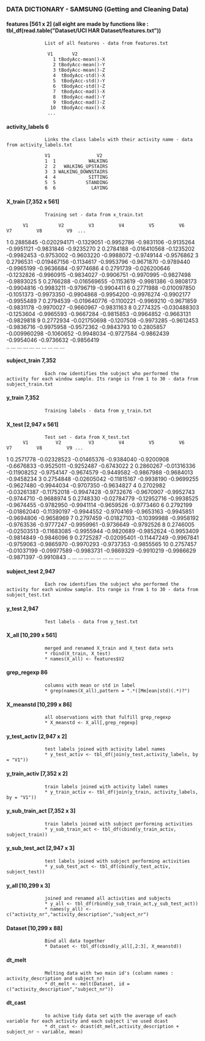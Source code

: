 ### DATA DICTIONARY - SAMSUNG (Getting and Cleaning Data)

#### features  [561 x 2] (all eight are made by functions like : tbl_df(read.table("Dataset/UCI HAR Dataset/features.txt"))
                  List of all features - data from features.txt
                  
                   V1       V2
                     1 tBodyAcc-mean()-X
                     2 tBodyAcc-mean()-Y
                     3 tBodyAcc-mean()-Z
                     4  tBodyAcc-std()-X
                     5  tBodyAcc-std()-Y
                     6  tBodyAcc-std()-Z
                     7  tBodyAcc-mad()-X
                     8  tBodyAcc-mad()-Y
                     9  tBodyAcc-mad()-Z
                    10  tBodyAcc-max()-X
                   ...

#### activity_labels 6
                  Links the class labels with their activity name - data from activity_labels.txt
                  
                  V1                 V2
                  1  1            WALKING
                  2  2   WALKING_UPSTAIRS
                  3  3 WALKING_DOWNSTAIRS
                  4  4            SITTING
                  5  5           STANDING
                  6  6             LAYING

#### X_train   [7,352 x 561]
                  Training set - data from x_train.txt
  
          V1           V2         V3         V4         V5         V6         V7         V8         V9  ...
 1  0.2885845 -0.020294171 -0.1329051 -0.9952786 -0.9831106 -0.9135264 -0.9951121 -0.9831846 -0.9235270
 2  0.2784188 -0.016410568 -0.1235202 -0.9982453 -0.9753002 -0.9603220 -0.9988072 -0.9749144 -0.9576862
 3  0.2796531 -0.019467156 -0.1134617 -0.9953796 -0.9671870 -0.9789440 -0.9965199 -0.9636684 -0.9774686
 4  0.2791739 -0.026200646 -0.1232826 -0.9960915 -0.9834027 -0.9906751 -0.9970995 -0.9827498 -0.9893025
 5  0.2766288 -0.016569655 -0.1153619 -0.9981386 -0.9808173 -0.9904816 -0.9983211 -0.9796719 -0.9904411
 6  0.2771988 -0.010097850 -0.1051373 -0.9973350 -0.9904868 -0.9954200 -0.9976274 -0.9902177 -0.9955489
 7  0.2794539 -0.019640776 -0.1100221 -0.9969210 -0.9671859 -0.9831178 -0.9970027 -0.9660967 -0.9831163
 8  0.2774325 -0.030488303 -0.1253604 -0.9965593 -0.9667284 -0.9815853 -0.9964852 -0.9663131 -0.9829818
 9  0.2772934 -0.021750698 -0.1207508 -0.9973285 -0.9612453 -0.9836716 -0.9975958 -0.9572362 -0.9843793
 10 0.2805857 -0.009960298 -0.1060652 -0.9948034 -0.9727584 -0.9862439 -0.9954046 -0.9736632 -0.9856419  
 ..       ...          ...        ...        ...        ...        ...        ...        ...        ...

#### subject_train 7,352
                  Each row identifies the subject who performed the activity for each window sample. Its range is from 1 to 30 - data from     subject_train.txt 
 
#### y_train 7,352
                  Training labels - data from y_train.txt
 
#### X_test [2,947 x 561]
                  Test set - data from X_test.txt
          V1          V2          V3         V4         V5         V6         V7         V8         V9 ...
1  0.2571778 -0.02328523 -0.01465376 -0.9384040 -0.9200908 -0.6676833 -0.9525011 -0.9252487 -0.6743022
2  0.2860267 -0.01316336 -0.11908252 -0.9754147 -0.9674579 -0.9449582 -0.9867988 -0.9684013 -0.9458234
3  0.2754848 -0.02605042 -0.11815167 -0.9938190 -0.9699255 -0.9627480 -0.9944034 -0.9707350 -0.9634827
4  0.2702982 -0.03261387 -0.11752018 -0.9947428 -0.9732676 -0.9670907 -0.9952743 -0.9744710 -0.9688974
5  0.2748330 -0.02784779 -0.12952716 -0.9938525 -0.9674455 -0.9782950 -0.9941114 -0.9659526 -0.9773460
6  0.2792199 -0.01862040 -0.11390197 -0.9944552 -0.9704169 -0.9653163 -0.9945851 -0.9694806 -0.9658969
7  0.2797459 -0.01827103 -0.10399988 -0.9958192 -0.9763536 -0.9777247 -0.9959961 -0.9736649 -0.9792526
8  0.2746005 -0.02503513 -0.11683085 -0.9955944 -0.9820689 -0.9852624 -0.9953409 -0.9814849 -0.9846096
9  0.2725287 -0.02095401 -0.11447249 -0.9967841 -0.9759063 -0.9865970 -0.9970293 -0.9737353 -0.9855565
10 0.2757457 -0.01037199 -0.09977589 -0.9983731 -0.9869329 -0.9910219 -0.9986629 -0.9871397 -0.9910843
..       ...         ...         ...        ...        ...        ...        ...        ...        ...
 
 
#### subject_test 2,947
                  Each row identifies the subject who performed the activity for each window sample. Its range is from 1 to 30 - data from     subject_test.txt

#### y_test 2,947
                  Test labels - data from y_test.txt

#### X_all [10,299 x 561]
                  merged and renamed X_train and X_test data sets 
                  * rbind(X_train, X_test)
                  * names(X_all) <- features$V2
                  
####  grep_regexp  86 
                  columns with mean or std in label
                  * grep(names(X_all),pattern = ".*([Mm]ean|std)(.*)?")
                  
#### X_meanstd [10,299 x 86]
                  all observations with that fulfill grep_regexp
                  * X_meanstd <- X_all[,grep_regexp]

#### y_test_activ [2,947 x 2]
                  test labels joined with activity label names
                  * y_test_activ <- tbl_df(join(y_test,activity_labels, by = "V1")) 

#### y_train_activ [7,352 x 2]
                  train labels joined with activity label names
                  * y_train_activ <- tbl_df(join(y_train, activity_labels, by = "V1"))

#### y_sub_train_act [7,352 x 3]
                  train labels joined with subject performing activities
                  * y_sub_train_act <- tbl_df(cbind(y_train_activ, subject_train))

#### y_sub_test_act [2,947 x 3]   
                  test labels joined with subject performing activities
                  * y_sub_test_act <- tbl_df(cbind(y_test_activ, subject_test))

#### y_all [10,299 x 3]
                  joined and renamed all activities and subjects
                  * y_all <- tbl_df(rbind(y_sub_train_act,y_sub_test_act))
                  * names(y_all) <- c("activity_nr","activity_description","subject_nr")
        
#### Dataset [10,299 x 88]
                  Bind all data together
                  * Dataset <- tbl_df(cbind(y_all[,2:3], X_meanstd))
                  
#### dt_melt
                  Melting data with two main id's (column names : activity_description and subject_nr)
                  * dt_melt <- melt(Dataset, id = c("activity_description","subject_nr"))
                  
#### dt_cast      
                  to achive tidy data set with the average of each variable for each activity and each subject i've used dcast
                  * dt_cast <- dcast(dt_melt,activity_description + subject_nr ~ variable, mean)
                  
